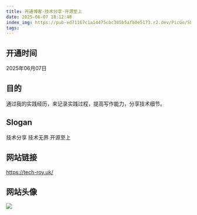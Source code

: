 ```yaml
---
title: 开通博客·技术分享·开源至上  
date: 2025-06-07 18:12:48  
index_img: https://pub-ed71167c1a14475cbc305b5afb0e5173.r2.dev/PicGo/Sherlock_logo.png  
tags:  
---
```


## 开通时间
2025年06月07日

## 目的
通过我的实践经历，来记录实践过程，提高写作能力，分享技术细节。

## Slogan
技术分享 技术无界 开源至上

## 网站链接
https://tech-roy.uk/

## 网站头像
![](https://pub-ed71167c1a14475cbc305b5afb0e5173.r2.dev/PicGo/Sherlock_logo.png)
